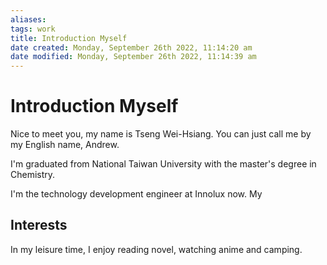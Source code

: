 ```yaml
---
aliases: 
tags: work
title: Introduction Myself
date created: Monday, September 26th 2022, 11:14:20 am
date modified: Monday, September 26th 2022, 11:14:39 am
---
```


# Introduction Myself

Nice to meet you, my name is Tseng Wei-Hsiang. You can just call me by my English name, Andrew.

I'm graduated from National Taiwan University with the master's degree in Chemistry.

I'm the technology development engineer at Innolux now. My 

## Interests

In my leisure time, I enjoy reading novel, watching anime and camping.